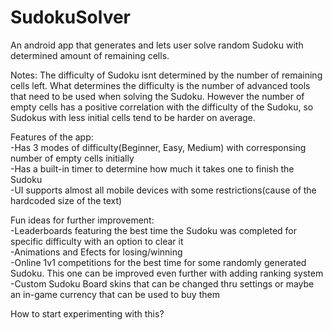 # SudokuSolver
An android app that generates and lets user solve random Sudoku with determined amount of remaining cells.   
  
Notes: The difficulty of Sudoku isnt determined by the number of remaining cells left. What determines the difficulty is the number of advanced tools that need to be used when solving the Sudoku. However the number of empty cells has a positive correlation with the difficulty of the Sudoku, so Sudokus with less initial cells tend to be harder on average.  
  
Features of the app:  
	-Has 3 modes of difficulty(Beginner, Easy, Medium) with corresponsing number of empty cells initially  
	-Has a built-in timer to determine how much it takes one to finish the Sudoku  
	-UI supports almost all mobile devices with some restrictions(cause of the hardcoded size of the text)  

Fun ideas for further improvement:  
	-Leaderboards featuring the best time the Sudoku was completed for specific difficulty with an option to clear it  
	-Animations and Efects for losing/winning  
	-Online 1v1 competitions for the best time for some randomly generated Sudoku. This one can be improved even further with adding ranking system  
	-Custom Sudoku Board skins that can be changed thru settings or maybe an in-game currency that can be used to buy them  
	  
How to start experimenting with this?  
	
